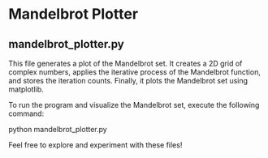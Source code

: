 # Mandelbrot Plotter

## mandelbrot_plotter.py

This file generates a plot of the Mandelbrot set. It creates a 2D grid of complex numbers, applies the iterative process of the Mandelbrot function, and stores the iteration counts. Finally, it plots the Mandelbrot set using matplotlib.

To run the program and visualize the Mandelbrot set, execute the following command:

python mandelbrot_plotter.py

Feel free to explore and experiment with these files!
